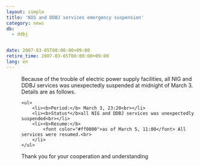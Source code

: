 ```yaml
---
layout: simple
title: 'NIG and DDBJ services emergency suspension'
category: news
db:
  - ddbj


date: 2007-03-05T00:00:00+09:00
retire_time: 2007-03-05T00:00:00+09:00
lang: en
---
```


<html>
<dd>Because of the trouble of electric power supply facilities, all NIG and DDBJ services was unexpectedly suspended at midnight of March 3. Details are as follows.<br>

    <ul>
        <li><b>Period:</b> March 3, 23:20<br></li>
        <li><b>Status*</b>all NIG and DDBJ services was unexpectedly suspended<br></li>
        <li><b>Resume:</b>
            <font color="#ff0000">as of March 5, 11:00</font> All services were resumed.<br>
        </li>
    </ul>
<dd>Thank you for your cooperation and understanding</dd>
</dd>
</html>
